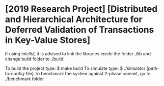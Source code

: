 # [2019 Research Project] [Distributed and Hierarchical Architecture for Deferred Validation of Transactions in Key-Value Stores]

If using IntelliJ, it is advised to link the libraries inside the folder ./lib and change build folder to ./build

To build the project type: $ make build
To simulate type: $ ./simulator [path-to-config-file]
To benchmark the system against 2-phase commit, go to ./benchmark folder
